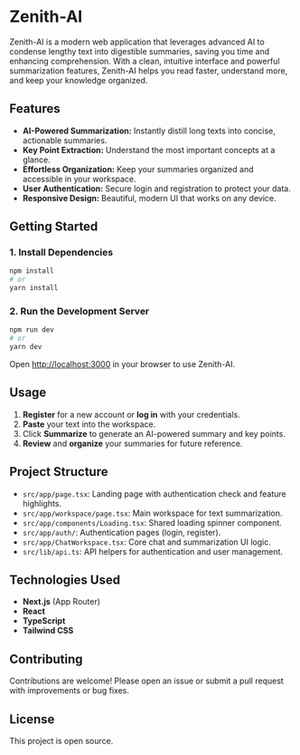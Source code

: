 # Zenith-AI

Zenith-AI is a modern web application that leverages advanced AI to condense lengthy text into digestible summaries, saving you time and enhancing comprehension. With a clean, intuitive interface and powerful summarization features, Zenith-AI helps you read faster, understand more, and keep your knowledge organized.

## Features

- **AI-Powered Summarization:** Instantly distill long texts into concise, actionable summaries.
- **Key Point Extraction:** Understand the most important concepts at a glance.
- **Effortless Organization:** Keep your summaries organized and accessible in your workspace.
- **User Authentication:** Secure login and registration to protect your data.
- **Responsive Design:** Beautiful, modern UI that works on any device.

## Getting Started

### 1. Install Dependencies

```bash
npm install
# or
yarn install
```

### 2. Run the Development Server

```bash
npm run dev
# or
yarn dev
```

Open [http://localhost:3000](http://localhost:3000) in your browser to use Zenith-AI.

## Usage

1. **Register** for a new account or **log in** with your credentials.
2. **Paste** your text into the workspace.
3. Click **Summarize** to generate an AI-powered summary and key points.
4. **Review** and **organize** your summaries for future reference.

## Project Structure

- `src/app/page.tsx`: Landing page with authentication check and feature highlights.
- `src/app/workspace/page.tsx`: Main workspace for text summarization.
- `src/app/components/Loading.tsx`: Shared loading spinner component.
- `src/app/auth/`: Authentication pages (login, register).
- `src/app/ChatWorkspace.tsx`: Core chat and summarization UI logic.
- `src/lib/api.ts`: API helpers for authentication and user management.

## Technologies Used

- **Next.js** (App Router)
- **React**
- **TypeScript**
- **Tailwind CSS**

## Contributing

Contributions are welcome! Please open an issue or submit a pull request with improvements or bug fixes.

## License

This project is open source.
